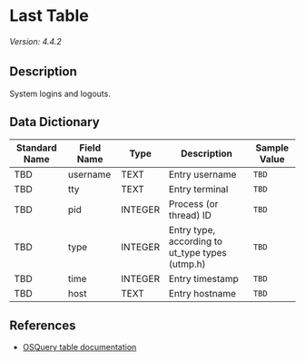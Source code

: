 # Last Table
###### Version: 4.4.2

## Description
System logins and logouts.

## Data Dictionary
|Standard Name|Field Name|Type|Description|Sample Value|
|---|---|---|---|---|
|TBD|username|TEXT|Entry username|`TBD`|
|TBD|tty|TEXT|Entry terminal|`TBD`|
|TBD|pid|INTEGER|Process (or thread) ID|`TBD`|
|TBD|type|INTEGER|Entry type, according to ut_type types (utmp.h)|`TBD`|
|TBD|time|INTEGER|Entry timestamp|`TBD`|
|TBD|host|TEXT|Entry hostname|`TBD`|

## References
* [OSQuery table documentation](https://osquery.io/schema/current#last)
